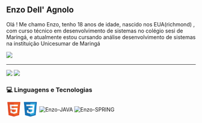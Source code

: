 ## Enzo Dell' Agnolo
 
Olá ! Me chamo Enzo, tenho 18 anos de idade, nascido nos EUA(richmond) , com curso técnico em desenvolvimento de sistemas no colégio sesi de Maringá,
e atualmente estou cursando análise desenvolvimento de sistemas na instituição Unicesumar de Maringá
 <br>
 <div>
   <a href="https://www.linkedin.com/in/enzoagnolo/" target="_blank"><img src="https://img.shields.io/badge/-LinkedIn-%230077B5?style=for-the-badge&logo=linkedin&logoColor=white" target="_blank"></a> 
 </div>
 
 ---
 
 <div>
   <img height="180em" src="https://github-readme-stats.vercel.app/api?username=enzoagnolo&show_icons=true&theme=github_dracula&include_all_commits=true&locale-pt-br"/>
   <img height="180em" src="https://github-readme-stats.vercel.app/api/top-langs/?username=enzoagnolo&theme=github_dar&layout=compact&custom_title=Tecnologias&langs_count=16&theme=dark"/>
 </div>
 
   ### 💻 Linguagens e Tecnologias 
   <div style="display: inline_block">
   <img align="center" alt="Enzo-HTML" height="40" width="40" src="https://raw.githubusercontent.com/devicons/devicon/master/icons/html5/html5-original.svg">
   <img align="center" alt="Enzo-CSS" height="40" width="40" src="https://raw.githubusercontent.com/devicons/devicon/master/icons/css3/css3-original.svg">
   <img align="center" alt="Enzo-JAVA" height="40" width="40" src="https://cdn.jsdelivr.net/gh/devicons/devicon@latest/icons/java/java-original.svg" />
   <img align="center" alt="Enzo-SPRING" height="40" width="40" src="https://cdn.jsdelivr.net/gh/devicons/devicon@latest/icons/spring/spring-original.svg" />         
 </div>
